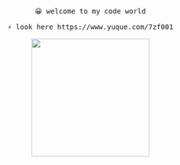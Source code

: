 <p align="center">
  <br><br>
  <samp>
    😀 welcome to my code world
    <br><br>
    ⚡ look here https://www.yuque.com/7zf001
    <br><br>
    <img src="https://i.imgur.com/kdKhgx6.gif" width="240px" align="center">
  </samp>
</p>

<!--
**7zf001/7zf001** is a ✨ _special_ ✨ repository because its `README.md` (this file) appears on your GitHub profile.

Here are some ideas to get you started:

- 🔭 I’m currently working on ...
- 🌱 I’m currently learning ...
- 👯 I’m looking to collaborate on ...
- 🤔 I’m looking for help with ...
- 💬 Ask me about ...
- 📫 How to reach me: ...
- 😄 Pronouns: ...
- ⚡ Fun fact: ...
-->
